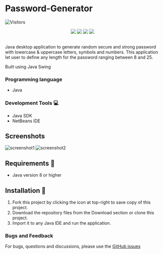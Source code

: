 # Password-Generator
![Visitors](https://api.visitorbadge.io/api/visitors?path=https%3A%2F%2Fgithub.com%2Freshmaharidhas%2FPassword-Generator&label=Visitors&labelColor=%23000000&countColor=%2300ff00&style=plastic)
<p align="center">
  <img src="https://img.shields.io/github/stars/reshmaharidhas/Password-Generator?style=social">
  <img src="https://img.shields.io/github/repo-size/reshmaharidhas/Password-Generator">
  <img src="https://img.shields.io/github/forks/reshmaharidhas/Password-Generator?style=flat-square&color=blue">
  <img src="https://img.shields.io/github/downloads/reshmaharidhas/Password-Generator/total?labelColor=black&color=purple">

</p><br>
Java desktop application to generate random secure and strong password with lowercase & uppercase letters, symbols and numbers. This application let user to define any length for the password ranging between 8 and 25.

Built using Java Swing 

### Programming language
- Java

### Development Tools :computer:
- Java SDK
- NetBeans IDE

## Screenshots
![screenshot1](https://user-images.githubusercontent.com/37250413/104091318-a74db780-52a2-11eb-8275-f215343a3071.jpg)
![screenshot2](https://user-images.githubusercontent.com/37250413/104091346-cea48480-52a2-11eb-8ae7-23b5828f7740.jpg)

## Requirements :wrench:
 - Java version 8 or higher
 
## Installation :electric_plug:
1. Fork this project by clicking the icon at top-right to save copy of this project.
2. Download the repository files from the Download section or clone this project.
3. Import it to any Java IDE and run the application.

### Bugs and Feedback
For bugs, questions and discussions, please use the <a href="https://github.com/reshmaharidhas/Password-Generator/issues">GitHub issues</a>






